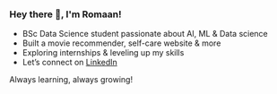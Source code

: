 ### Hey there 👋, I'm Romaan!

- BSc Data Science student passionate about AI, ML & Data science 
- Built a movie recommender, self-care website & more  
- Exploring internships & leveling up my skills  
- Let’s connect on [LinkedIn](https://www.linkedin.com/in/umm-e-romaan-shaikh-336921287)

Always learning, always growing!
<!--
**romaan665/romaan665** is a ✨ _special_ ✨ repository because its `README.md` (this file) appears on your GitHub profile.

Here are some ideas to get you started:

- 🔭 I’m currently working on ...
- 🌱 I’m currently learning ...
- 👯 I’m looking to collaborate on ...
- 🤔 I’m looking for help with ...
- 💬 Ask me about ...
- 📫 How to reach me: ...
- 😄 Pronouns: ...
- ⚡ Fun fact: ...
-->

